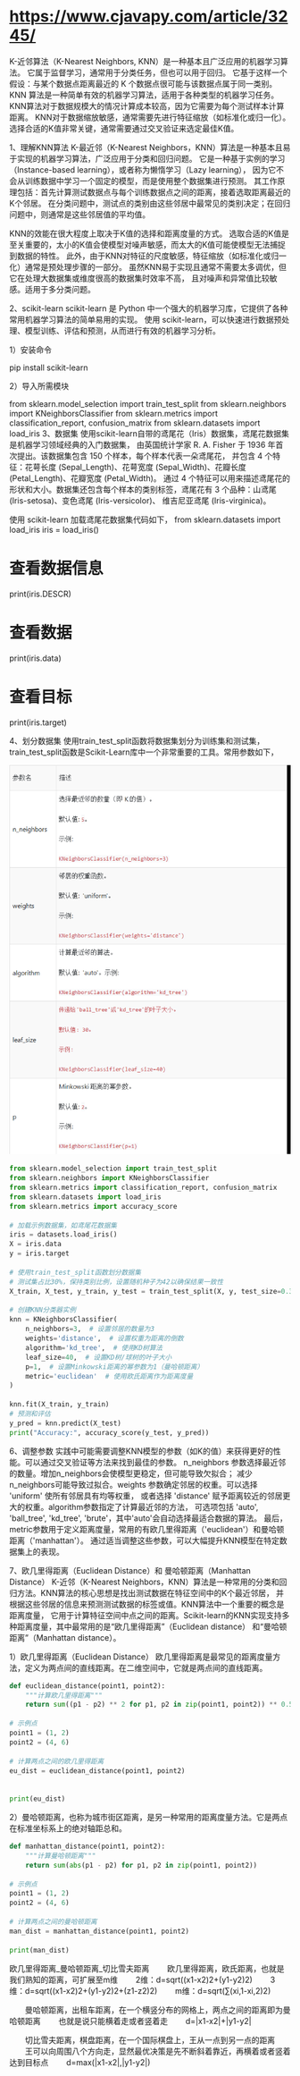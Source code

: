 # https://www.cjavapy.com/article/3245/

K-近邻算法（K-Nearest Neighbors, KNN）是一种基本且广泛应用的机器学习算法。
它属于监督学习，通常用于分类任务，但也可以用于回归。
它基于这样一个假设：与某个数据点距离最近的 K 个数据点很可能与该数据点属于同一类别。
KNN 算法是一种简单有效的机器学习算法，适用于各种类型的机器学习任务。
KNN算法对于数据规模大的情况计算成本较高，因为它需要为每个测试样本计算距离。
KNN对于数据缩放敏感，通常需要先进行特征缩放（如标准化或归一化）。
选择合适的K值非常关键，通常需要通过交叉验证来选定最佳K值。

1、理解KNN算法
K-最近邻（K-Nearest Neighbors，KNN）算法是一种基本且易于实现的机器学习算法，广泛应用于分类和回归问题。
它是一种基于实例的学习（Instance-based learning），或者称为懒惰学习（Lazy learning），
因为它不会从训练数据中学习一个固定的模型，而是使用整个数据集进行预测。
其工作原理包括：首先计算测试数据点与每个训练数据点之间的距离，接着选取距离最近的K个邻居。
在分类问题中，测试点的类别由这些邻居中最常见的类别决定；在回归问题中，则通常是这些邻居值的平均值。

KNN的效能在很大程度上取决于K值的选择和距离度量的方式。
选取合适的K值是至关重要的，太小的K值会使模型对噪声敏感，而太大的K值可能使模型无法捕捉到数据的特性。
此外，由于KNN对特征的尺度敏感，特征缩放（如标准化或归一化）通常是预处理步骤的一部分。
虽然KNN易于实现且通常不需要太多调优，但它在处理大数据集或维度很高的数据集时效率不高，
且对噪声和异常值比较敏感。适用于多分类问题。

2、scikit-learn
scikit-learn 是 Python 中一个强大的机器学习库，它提供了各种常用机器学习算法的简单易用的实现。
使用 scikit-learn，可以快速进行数据预处理、模型训练、评估和预测，从而进行有效的机器学习分析。

1）安装命令

pip install scikit-learn

2）导入所需模块

from sklearn.model_selection import train_test_split
from sklearn.neighbors import KNeighborsClassifier
from sklearn.metrics import classification_report, confusion_matrix
from sklearn.datasets import load_iris
3、数据集
使用scikit-learn自带的鸢尾花（Iris）数据集，鸢尾花数据集是机器学习领域经典的入门数据集，
由英国统计学家 R. A. Fisher 于 1936 年首次提出。该数据集包含 150 个样本，每个样本代表一朵鸢尾花，
并包含 4 个特征：花萼长度 (Sepal_Length)、花萼宽度 (Sepal_Width)、花瓣长度 (Petal_Length)、花瓣宽度 (Petal_Width)。
通过 4 个特征可以用来描述鸢尾花的形状和大小。数据集还包含每个样本的类别标签，鸢尾花有 3 个品种：山鸢尾 (Iris-setosa)、变色鸢尾 (Iris-versicolor)、
维吉尼亚鸢尾 (Iris-virginica)。

使用 scikit-learn 加载鸢尾花数据集代码如下，
from sklearn.datasets import load_iris
iris = load_iris()
# 查看数据信息
print(iris.DESCR)
# 查看数据
print(iris.data)
# 查看目标
print(iris.target)

4、划分数据集
使用train_test_split函数将数据集划分为训练集和测试集，train_test_split函数是Scikit-Learn库中一个非常重要的工具。常用参数如下，

![img.png](img.png)

```python
from sklearn.model_selection import train_test_split
from sklearn.neighbors import KNeighborsClassifier
from sklearn.metrics import classification_report, confusion_matrix
from sklearn.datasets import load_iris
from sklearn.metrics import accuracy_score

# 加载示例数据集，如鸢尾花数据集
iris = datasets.load_iris()
X = iris.data
y = iris.target

# 使用train_test_split函数划分数据集
# 测试集占比30%，保持类别比例，设置随机种子为42以确保结果一致性
X_train, X_test, y_train, y_test = train_test_split(X, y, test_size=0.3, random_state=42, stratify=y)

# 创建KNN分类器实例
knn = KNeighborsClassifier(
    n_neighbors=3,  # 设置邻居的数量为3
    weights='distance',  # 设置权重为距离的倒数
    algorithm='kd_tree',  # 使用KD树算法
    leaf_size=40,  # 设置KD树/球树的叶子大小
    p=1,  # 设置Minkowski距离的幂参数为1（曼哈顿距离）
    metric='euclidean'  # 使用欧氏距离作为距离度量
)

knn.fit(X_train, y_train)
# 预测和评估
y_pred = knn.predict(X_test)
print("Accuracy:", accuracy_score(y_test, y_pred))
```

6、调整参数
实践中可能需要调整KNN模型的参数（如K的值）来获得更好的性能。可以通过交叉验证等方法来找到最佳的参数。
n_neighbors 参数选择最近邻的数量。增加n_neighbors会使模型更稳定，但可能导致欠拟合；
减少n_neighbors可能导致过拟合。weights 参数确定邻居的权重。可以选择 'uniform' 使所有邻居具有均等权重，
或者选择 'distance' 赋予距离较近的邻居更大的权重。algorithm参数指定了计算最近邻的方法，
可选项包括 'auto', 'ball_tree', 'kd_tree', 'brute'，其中'auto'会自动选择最适合数据的算法。
最后，metric参数用于定义距离度量，常用的有欧几里得距离（'euclidean'）和曼哈顿距离（'manhattan'）。
通过适当调整这些参数，可以大幅提升KNN模型在特定数据集上的表现。

7、欧几里得距离（Euclidean Distance）和 曼哈顿距离（Manhattan Distance）
K-近邻（K-Nearest Neighbors，KNN）算法是一种常用的分类和回归方法。KNN算法的核心思想是找出测试数据在特征空间中的K个最近邻居，
并根据这些邻居的信息来预测测试数据的标签或值。KNN算法中一个重要的概念是距离度量，
它用于计算特征空间中点之间的距离。Scikit-learn的KNN实现支持多种距离度量，其中最常用的是“欧几里得距离”（Euclidean distance）
和“曼哈顿距离”（Manhattan distance）。

1）欧几里得距离（Euclidean Distance）
欧几里得距离是最常见的距离度量方法，定义为两点间的直线距离。在二维空间中，它就是两点间的直线距离。
```python
def euclidean_distance(point1, point2):
    """计算欧几里得距离"""
    return sum((p1 - p2) ** 2 for p1, p2 in zip(point1, point2)) ** 0.5

# 示例点
point1 = (1, 2)
point2 = (4, 6)

# 计算两点之间的欧几里得距离
eu_dist = euclidean_distance(point1, point2)


print(eu_dist)
```

2）曼哈顿距离，也称为城市街区距离，是另一种常用的距离度量方法。它是两点在标准坐标系上的绝对轴距总和。
```python
def manhattan_distance(point1, point2):
    """计算曼哈顿距离"""
    return sum(abs(p1 - p2) for p1, p2 in zip(point1, point2))

# 示例点
point1 = (1, 2)
point2 = (4, 6)

# 计算两点之间的曼哈顿距离
man_dist = manhattan_distance(point1, point2)

print(man_dist)
```


欧几里得距离_曼哈顿距离_切比雪夫距离
　　欧几里得距离，欧氏距离，也就是我们熟知的距离，可扩展至m维
　　2维：d=sqrt((x1-x2)2+(y1-y2)2)
　　3维：d=sqrt((x1-x2)2+(y1-y2)2+(z1-z2)2)
　　m维：d=sqrt(∑(xi,1-xi,2)2)


　　曼哈顿距离，出租车距离，在一个横竖分布的网格上，两点之间的距离即为曼哈顿距离
　　也就是说只能横着走或者竖着走
　　d=|x1-x2|+|y1-y2|


　　切比雪夫距离，棋盘距离，在一个国际棋盘上，王从一点到另一点的距离
　　王可以向周围八个方向走，显然最优决策是先不断斜着靠近，再横着或者竖着达到目标点
　　d=max(|x1-x2|,|y1-y2|)




 